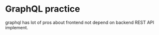 # GraphQL practice

graphql has lot of pros about frontend not depend on backend REST API implement.
